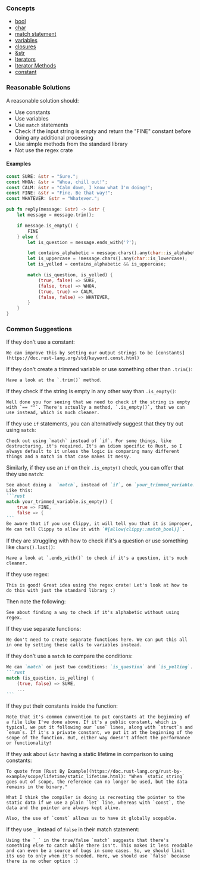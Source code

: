 ### Concepts

- [bool](https://doc.rust-lang.org/std/primitive.bool.html)
- [char](https://doc.rust-lang.org/std/char/index.html)
- [match statement](https://doc.rust-lang.org/1.2.0/book/match.html)
- [variables](https://doc.rust-lang.org/book/ch03-01-variables-and-mutability.html)
- [closures](https://doc.rust-lang.org/book/ch13-01-closures.html)
- [&str](https://doc.rust-lang.org/std/primitive.str.html)
- [Iterators](https://doc.rust-lang.org/std/iter/trait.Iterator.html)
- [Iterator Methods](https://doc.rust-lang.org/std/iter/trait.Iterator.html#provided-methods)
- [constant](https://doc.rust-lang.org/std/keyword.const.html)

### Reasonable Solutions

A reasonable solution should:

- Use constants
- Use variables
- Use `match` statements
- Check if the input string is empty and return the "FINE" constant
before doing any additional processing
- Use simple methods from the standard library
- Not use the regex crate

#### Examples

```rust
const SURE: &str = "Sure.";
const WHOA: &str = "Whoa, chill out!";
const CALM: &str = "Calm down, I know what I'm doing!";
const FINE: &str = "Fine. Be that way!";
const WHATEVER: &str = "Whatever.";

pub fn reply(message: &str) -> &str {
    let message = message.trim();

    if message.is_empty() {
        FINE
    } else {
        let is_question = message.ends_with('?');

        let contains_alphabetic = message.chars().any(char::is_alphabetic);
        let is_uppercase = !message.chars().any(char::is_lowercase);
        let is_yelled = contains_alphabetic && is_uppercase;

        match (is_question, is_yelled) {
            (true, false) => SURE,
            (false, true) => WHOA,
            (true, true) => CALM,
            (false, false) => WHATEVER,
        }
    }
}
```

### Common Suggestions

If they don't use a constant:
```
We can improve this by setting our output strings to be [constants](https://doc.rust-lang.org/std/keyword.const.html)
```

If they don't create a trimmed variable or use something other than `.trim()`:
```
Have a look at the `.trim()` method.
```

If they check if the string is empty in any other way than `.is_empty()`:
```
Well done you for seeing that we need to check if the string is empty with `== ""`. There's actually a method, `.is_empty()`, that we can use instead, which is much cleaner.
```

If they use `if` statements, you can alternatively suggest that they try out using `match`:
```
Check out using `match` instead of `if`. For some things, like destructuring, it's required. It's an idiom specific to Rust, so I always default to it unless the logic is comparing many different things and a match in that case makes it messy.
```

Similarly, if they use an `if` on their `.is_empty()` check, you can offer that they use `match`:

````md
See about doing a  `match`, instead of `if`, on `your_trimmed_variable.is_empty()`. And, if it's `true`, instantly output our "Fine. Be that way!" constant. Then, everything else will be in the `false` arm.
Like this:
```rust
match your_trimmed_variable.is_empty() {
    true => FINE,
    false => {
```
Be aware that if you use Clippy, it will tell you that it is improper, it's purely a stylistic choice :)
We can tell Clippy to allow it with `#[allow(clippy::match_bool)]`.
````

If they are struggling with how to check if it's a question or use something like `chars().last()`:
```
Have a look at `.ends_with()` to check if it's a question, it's much cleaner.
```

If they use regex:
```
This is good! Great idea using the regex crate! Let's look at how to do this with just the standard library :)
```
Then note the following:
```
See about finding a way to check if it's alphabetic without using regex.
```

If they use separate functions:
```
We don't need to create separate functions here. We can put this all in one by setting these calls to variables instead.
```

If they don't use a `match` to compare the conditions:
````md
We can `match` on just two conditions: `is_question` and `is_yelling`. Like this:
```rust
match (is_question, is_yelling) {
    (true, false) => SURE,
    ...
```
````

If they put their constants inside the function:
```
Note that it's common convention to put constants at the beginning of a file like I've done above. If it's a public constant, which is typical, we put it following our `use` lines, along with `struct`s and `enum`s. If it's a private constant, we put it at the beginning of the scope of the function. But, either way doesn't affect the performance or functionality!
```

If they ask about `&str` having a static lifetime in comparison to using constants:
```
To quote from [Rust By Example](https://doc.rust-lang.org/rust-by-example/scope/lifetime/static_lifetime.html): "When `static_string` goes out of scope, the reference can no longer be used, but the data remains in the binary."

What I think the compiler is doing is recreating the pointer to the static data if we use a plain `let` line, whereas with `const`, the data and the pointer are always kept alive.

Also, the use of `const` allows us to have it globally scopable.
```

If they use `_` instead of `false` in their match statement:
```
Using the `_` in the true/false `match` suggests that there's something else to catch while there isn't. This makes it less readable and can even be a source of bugs in some cases. So, we should limit its use to only when it's needed. Here, we should use `false` because there is no other option :)
```
